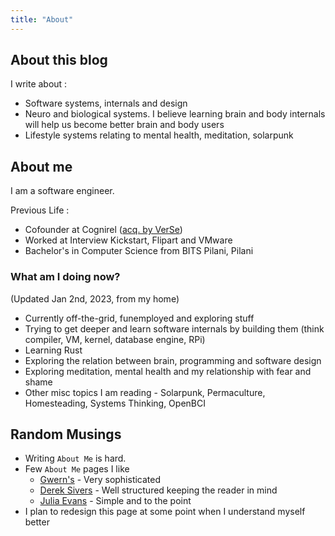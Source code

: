 ```yaml
---
title: "About"
---
```


## About this blog

I write about :
- Software systems, internals and design
- Neuro and biological systems. I believe learning brain and body internals will help us become better brain and body users
- Lifestyle systems relating to mental health, meditation, solarpunk



## About me

I am a software engineer.

Previous Life : 
- Cofounder at Cognirel ([acq. by VerSe](https://www.crunchbase.com/acquisition/verse-innovations-acquires-cognirel--89123fa5))
- Worked at Interview Kickstart, Flipart and VMware
- Bachelor's in Computer Science from BITS Pilani, Pilani


### What am I doing now?
(Updated Jan 2nd, 2023, from my home)

- Currently off-the-grid, funemployed and exploring stuff
- Trying to get deeper and learn software internals by building them (think compiler, VM, kernel, database engine, RPi)
- Learning Rust
- Exploring the relation between brain, programming and software design
- Exploring meditation, mental health and my relationship with fear and shame
- Other misc topics I am reading - Solarpunk, Permaculture, Homesteading, Systems Thinking, OpenBCI


## Random Musings
- Writing `About Me` is hard. 
- Few `About Me` pages I like 
  - [Gwern's](https://www.gwern.net/Links) - Very sophisticated
  - [Derek Sivers](https://sive.rs/) - Well structured keeping the reader in mind
  - [Julia Evans](https://jvns.ca/about/) - Simple and to the point
- I plan to redesign this page at some point when I understand myself better